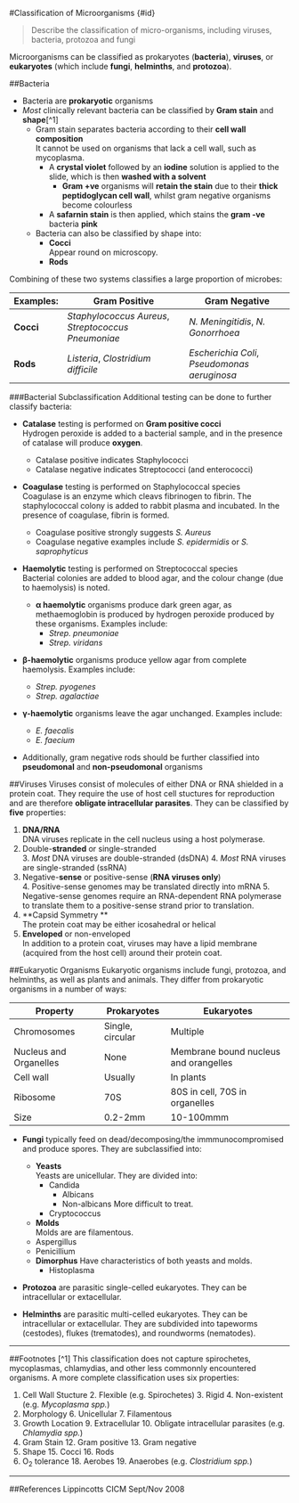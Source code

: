 #Classification of Microorganisms {#id}
> Describe the classification of micro-organisms, including viruses, bacteria, protozoa and fungi

Microorganisms can be classified as prokaryotes (**bacteria**), **viruses**, or **eukaryotes** (which include **fungi**, **helminths**, and **protozoa**).

##Bacteria
* Bacteria are **prokaryotic** organisms
* *Most* clinically relevant bacteria can be classified by **Gram stain** and **shape**[^1]
  * Gram stain separates bacteria according to their **cell wall composition**  
  It cannot be used on organisms that lack a cell wall, such as mycoplasma.
    * A **crystal violet** followed by an **iodine** solution is applied to the slide, which is then **washed with a solvent**
      * **Gram +ve** organisms will **retain the stain** due to their **thick peptidoglycan cell wall**, whilst gram negative organisms become colourless
    * A **safarnin stain** is then applied, which stains the **gram -ve** bacteria **pink**
  * Bacteria can also be classified by shape into:
    * **Cocci**  
    Appear round on microscopy.
    * **Rods**

Combining of these two systems classifies a large proportion of microbes:

|Examples:|Gram Positive|Gram Negative|
| -- | -- | -- |
|**Cocci**|*Staphylococcus Aureus*, *Streptococcus Pneumoniae*|*N. Meningitidis*, *N. Gonorrhoea*|
|**Rods**|*Listeria*, *Clostridium difficile*|*Escherichia Coli*, *Pseudomonas aeruginosa*|

###Bacterial Subclassification
Additional testing can be done to further classify bacteria:
* **Catalase** testing is performed on **Gram positive cocci**  
Hydrogen peroxide is added to a bacterial sample, and in the presence of catalase will produce **oxygen**.
  * Catalase positive indicates Staphylococci
  * Catalase negative indicates Streptococci (and enterococci) 


* **Coagulase** testing is performed on Staphylococcal species  
Coagulase is an enzyme which cleavs fibrinogen to fibrin. The staphylococcal colony is added to rabbit plasma and incubated. In the presence of coagulase, fibrin is formed.
  * Coagulase positive strongly suggests *S. Aureus*
  * Coagulase negative examples include *S. epidermidis* or *S. saprophyticus* 


* **Haemolytic** testing is performed on Streptococcal species  
Bacterial colonies are added to blood agar, and the colour change (due to haemolysis) is noted.
  * **α haemolytic** organisms produce dark green agar, as methaemoglobin is produced by hydrogen peroxide produced by these organisms. Examples include:
    * *Strep. pneumoniae*
    * *Strep. viridans*
 * **β-haemolytic** organisms produce yellow agar from complete haemolysis. Examples include:
   * *Strep. pyogenes*
   * *Strep. agalactiae*
 * **γ-haemolytic** organisms leave the agar unchanged. Examples include:
   * *E. faecalis*
   * *E. faecium*


* Additionally, gram negative rods should be further classified into **pseudomonal** and **non-pseudomonal** organisms

##Viruses
Viruses consist of molecules of either DNA or RNA shielded in a protein coat. They require the use of host cell stuctures for reproduction and are therefore **obligate intracellular parasites**. They can be classified by **five** properties:
1. **DNA/RNA**  
  DNA viruses replicate in the cell nucleus using a host polymerase.
2. Double-**stranded** or single-stranded  
    3. *Most* DNA viruses are double-stranded (dsDNA)
    4. *Most* RNA viruses are single-stranded (ssRNA)
3. Negative-**sense** or positive-sense (**RNA viruses only**)  
    4. Positive-sense genomes may be translated directly into mRNA
    5. Negative-sense genomes require an RNA-dependent RNA polymerase to translate them to a positive-sense strand prior to translation.
4. **Capsid Symmetry **  
   The protein coat may be either icosahedral or helical
12. **Enveloped** or non-enveloped  
    In addition to a protein coat, viruses may have a lipid membrane (acquired from the host cell) around their protein coat.

##Eukaryotic Organisms
Eukaryotic organisms include fungi, protozoa, and helminths, as well as plants and animals. They differ from prokaryotic organisms in a number of ways:

| Property| Prokaryotes | Eukaryotes |
| -- | -- | -- |
| Chromosomes | Single, circular | Multiple |
| Nucleus and Organelles | None | Membrane bound nucleus and orangelles|
| Cell wall | Usually | In plants |
| Ribosome | 70S | 80S in cell, 70S in organelles |
| Size | 0.2-2mm | 10-100mmm |

* **Fungi** typically feed on dead/decomposing/the immmunocompromised and produce spores. They are subclassified into:
  * **Yeasts**  
  Yeasts are unicellular. They are divided into:
    * Candida
      * Albicans
      * Non-albicans
      More difficult to treat.
    * Cryptococcus
  *  **Molds**  
  Molds are are filamentous.
    * Aspergillus
    * Penicillium
  * **Dimorphus**
  Have characteristics of both yeasts and molds.
    * Histoplasma


* **Protozoa** are parasitic single-celled eukaryotes. They can be intracellular or extacellular.

* **Helminths** are parasitic multi-celled eukaryotes. They can be intracellular or extacellular. They are subdivided into tapeworms (cestodes), flukes (trematodes), and roundworms (nematodes).

---
##Footnotes
[^1] This classification does not capture spirochetes, mycoplasmas, chlamydias, and other less commonnly encountered organisms. A more complete classification uses six properties:

1. Cell Wall Stucture
    2. Flexible (e.g. Spirochetes)
    3. Rigid
    4. Non-existent (e.g. *Mycoplasma spp.*)
5. Morphology
    6. Unicellular
    7. Filamentous
8. Growth Location
    9. Extracellular
    10. Obligate intracellular parasites (e.g. *Chlamydia spp.*)
11. Gram Stain
    12. Gram positive
    13. Gram negative
14. Shape
    15. Cocci
    16. Rods
17. O<sub>2</sub> tolerance
    18. Aerobes
    19. Anaerobes (e.g. *Clostridium spp.*)

---
##References
Lippincotts
CICM Sept/Nov 2008